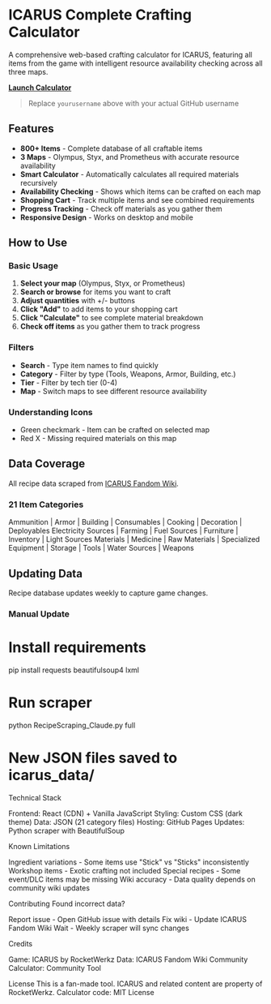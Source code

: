 # ICARUS Complete Crafting Calculator

A comprehensive web-based crafting calculator for ICARUS, featuring all items from the game with intelligent resource availability checking across all three maps.

**[Launch Calculator](https://yourusername.github.io/icarus-calculator/)**

> Replace `yourusername` above with your actual GitHub username

## Features

- **800+ Items** - Complete database of all craftable items
- **3 Maps** - Olympus, Styx, and Prometheus with accurate resource availability
- **Smart Calculator** - Automatically calculates all required materials recursively
- **Availability Checking** - Shows which items can be crafted on each map
- **Shopping Cart** - Track multiple items and see combined requirements
- **Progress Tracking** - Check off materials as you gather them
- **Responsive Design** - Works on desktop and mobile

## How to Use

### Basic Usage

1. **Select your map** (Olympus, Styx, or Prometheus)
2. **Search or browse** for items you want to craft
3. **Adjust quantities** with +/- buttons
4. **Click "Add"** to add items to your shopping cart
5. **Click "Calculate"** to see complete material breakdown
6. **Check off items** as you gather them to track progress

### Filters

- **Search** - Type item names to find quickly
- **Category** - Filter by type (Tools, Weapons, Armor, Building, etc.)
- **Tier** - Filter by tech tier (0-4)
- **Map** - Switch maps to see different resource availability

### Understanding Icons

- Green checkmark - Item can be crafted on selected map
- Red X - Missing required materials on this map

## Data Coverage

All recipe data scraped from [ICARUS Fandom Wiki](https://icarus.fandom.com).

### 21 Item Categories

Ammunition | Armor | Building | Consumables | Cooking | Decoration | Deployables
Electricity Sources | Farming | Fuel Sources | Furniture | Inventory | Light Sources
Materials | Medicine | Raw Materials | Specialized Equipment | Storage | Tools | Water Sources | Weapons

## Updating Data

Recipe database updates weekly to capture game changes.

### Manual Update

# Install requirements
pip install requests beautifulsoup4 lxml

# Run scraper
python RecipeScraping_Claude.py full

# New JSON files saved to icarus_data/

Technical Stack

Frontend: React (CDN) + Vanilla JavaScript
Styling: Custom CSS (dark theme)
Data: JSON (21 category files)
Hosting: GitHub Pages
Updates: Python scraper with BeautifulSoup

Known Limitations

Ingredient variations - Some items use "Stick" vs "Sticks" inconsistently
Workshop items - Exotic crafting not included
Special recipes - Some event/DLC items may be missing
Wiki accuracy - Data quality depends on community wiki updates

Contributing
Found incorrect data?

Report issue - Open GitHub issue with details
Fix wiki - Update ICARUS Fandom Wiki
Wait - Weekly scraper will sync changes

Credits

Game: ICARUS by RocketWerkz
Data: ICARUS Fandom Wiki Community
Calculator: Community Tool

License
This is a fan-made tool. ICARUS and related content are property of RocketWerkz.
Calculator code: MIT License
